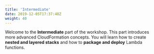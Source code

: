 ```yaml
---
title: 'Intermediate'
date: 2019-12-05T17:37:48Z
weight: 40
---
```


Welcome to the **Intermediate** part of the workshop. This part introduces more advanced CloudFormation concepts. You will
learn how to create **nested and layered stacks** and how to **package and deploy** Lambda functions.
